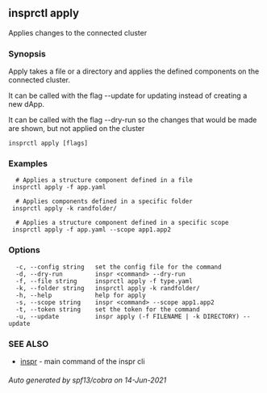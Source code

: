 ## insprctl apply

Applies changes to the connected cluster

### Synopsis


Apply takes a file or a directory and applies the defined components on the connected cluster.

It can be called with the flag --update for updating instead of creating a new dApp.

It can be called with the flag --dry-run so the changes that would be made are shown, but not applied on the cluster
		

```
insprctl apply [flags]
```

### Examples

```
  # Applies a structure component defined in a file
 insprctl apply -f app.yaml

  # Applies components defined in a specific folder
 insprctl apply -k randfolder/

  # Applies a structure component defined in a specific scope
 insprctl apply -f app.yaml --scope app1.app2

```

### Options

```
  -c, --config string   set the config file for the command
  -d, --dry-run         inspr <command> --dry-run
  -f, --file string     insprctl apply -f type.yaml
  -k, --folder string   insprctl apply -k randfolder/
  -h, --help            help for apply
  -s, --scope string    inspr <command> --scope app1.app2
  -t, --token string    set the token for the command
  -u, --update          inspr apply (-f FILENAME | -k DIRECTORY) --update
```

### SEE ALSO

* [inspr](inspr.md)	 - main command of the inspr cli

###### Auto generated by spf13/cobra on 14-Jun-2021
